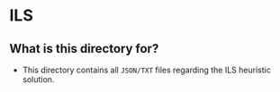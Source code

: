 # ILS

## What is this directory for?
* This directory contains all `JSON/TXT` files regarding the ILS heuristic solution.
